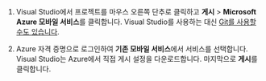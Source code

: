 
1. Visual Studio에서 프로젝트를 마우스 오른쪽 단추로 클릭하고 **게시** > **Microsoft Azure 모바일 서비스**를 클릭합니다. Visual Studio를 사용하는 대신 [Git를 사용할 수도 있습니다](../articles/mobile-services/mobile-services-dotnet-backend-store-code-source-control.md).

2. Azure 자격 증명으로 로그인하여 **기존 모바일 서비스**에서 서비스를 선택합니다. Visual Studio는 Azure에서 직접 게시 설정을 다운로드합니다. 마지막으로 **게시**를 클릭합니다.

<!---HONumber=August15_HO7-->